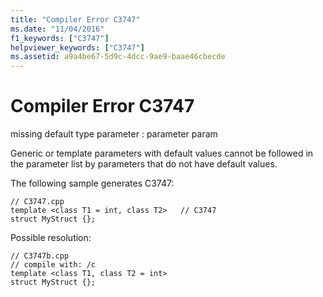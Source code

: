 ```yaml
---
title: "Compiler Error C3747"
ms.date: "11/04/2016"
f1_keywords: ["C3747"]
helpviewer_keywords: ["C3747"]
ms.assetid: a9a4be67-5d9c-4dcc-9ae9-baae46cbecde
---
```

# Compiler Error C3747

missing default type parameter : parameter param

Generic or template parameters with default values cannot be followed in the parameter list by parameters that do not have default values.

The following sample generates C3747:

```
// C3747.cpp
template <class T1 = int, class T2>   // C3747
struct MyStruct {};
```

Possible resolution:

```
// C3747b.cpp
// compile with: /c
template <class T1, class T2 = int>
struct MyStruct {};
```